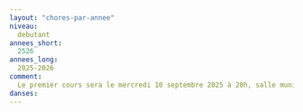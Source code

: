 ```yaml
---
layout: "chores-par-annee"
niveau:
  debutant
annees_short:
  2526
annees_long:
  2025-2026
comment:
  Le premier cours sera le mercredi 10 septembre 2025 à 20h, salle municipale de Girouard, Place Yvon Esnault, 78320 Lévis-Saint-Nom
danses:
---
```

